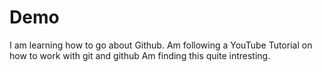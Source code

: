# Demo

I am learning how to go about Github. Am following a YouTube Tutorial on how to work with git and github
Am finding this quite intresting.
